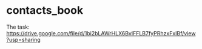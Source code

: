 # contacts_book

The task: https://drive.google.com/file/d/1bi2bLAWrHLX6BvlFFLB7fyPRhzxFxIBf/view?usp=sharing
